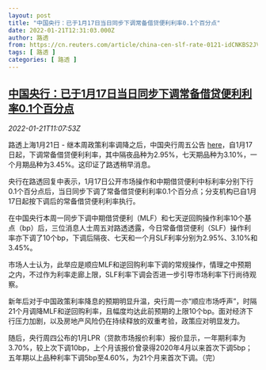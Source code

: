 ```yaml
---
layout: post
title: "中国央行：已于1月17日当日同步下调常备借贷便利利率0.1个百分点"
date: 2022-01-21T12:31:03.000Z
author: 路透
from: https://cn.reuters.com/article/china-cen-slf-rate-0121-idCNKBS2JV0Z7
tags: [ 路透 ]
categories: [ 路透 ]
---
```

<!--1642768263000-->
[中国央行：已于1月17日当日同步下调常备借贷便利利率0.1个百分点](https://cn.reuters.com/article/china-cen-slf-rate-0121-idCNKBS2JV0Z7)
------

<div>
<div><i>2022-01-21T11:07:53Z</i></div><p>路透上海1月21日 - 继本周政策利率调降之后，中国央行周五公告 <a href="http://www.pbc.gov.cn/zhengcehuobisi/125207/125213/125440/125838/125885/125896/4455311/index.html">here</a>，自1月17日起，下调常备借贷便利利率，其中隔夜品种为2.95%，七天期品种为3.10%，一个月期品种为3.45%。这印证了路透稍早消息。</p><p>央行在路透回复中表示，1月17日公开市场操作和中期借贷便利中标利率分别下行0.1个百分点后，当日同步下调了常备借贷便利利率0.1个百分点；分支机构已自1月17日起按下调后的常备借贷便利利率执行。</p><p>在中国央行本周一同步下调中期借贷便利（MLF）和七天逆回购操作利率10个基点（bp）后，三位消息人士周五对路透透露，今日常备借贷便利（SLF）操作利率亦下调了10个bp，下调后隔夜、七天和一个月SLF利率分别为2.95%、3.10%和3.45%。</p><p>市场人士认为，此举应是顺应MLF和逆回购利率下调的常规操作，情理之中预期之内，不过作为利率走廊上限，SLF利率下调会否进一步引导市场利率下行尚待观察。</p><p>新年后对于中国政策利率降息的预期明显升温，央行周一亦“顺应市场呼声”，时隔21个月调降MLF和逆回购利率，且幅度均达此前预期的上限10个bp。面对经济下行压力加剧，以及房地产风险仍在持续释放的双重考验，政策应对明显发力。</p><p>随后，央行周四公布的1月LPR（贷款市场报价利率）报价显示，一年期利率为3.70%，较上次下调10bp，上个月该报价曾录得2020年4月以来首次下调5bp；五年期以上品种利率下调5bp至4.60%，为21个月来首次下调。（完）</p>
</div>
